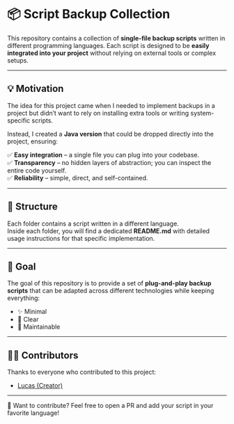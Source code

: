 # 📦 Script Backup Collection  

This repository contains a collection of **single-file backup scripts** written in different programming languages.  Each script is designed to be **easily integrated into your project** without relying on external tools or complex setups.  

---

## 💡 Motivation  

The idea for this project came when I needed to implement backups in a project but didn’t want to rely on installing extra tools or writing system-specific scripts.  

Instead, I created a **Java version** that could be dropped directly into the project, ensuring:  

✅ **Easy integration** – a single file you can plug into your codebase.  
✅ **Transparency** – no hidden layers of abstraction; you can inspect the entire code yourself.  
✅ **Reliability** – simple, direct, and self-contained.  

---

## 📂 Structure  

Each folder contains a script written in a different language.  
Inside each folder, you will find a dedicated **README.md** with detailed usage instructions for that specific implementation.  

---

## 🎯 Goal  

The goal of this repository is to provide a set of **plug-and-play backup scripts** that can be adapted across different technologies while keeping everything:  

- ✨ Minimal  
- 📖 Clear  
- 🔧 Maintainable  

---

## 👨‍💻 Contributors  

Thanks to everyone who contributed to this project:  

- [Lucas (Creator)](https://github.com/) 

---

💬 Want to contribute? Feel free to open a PR and add your script in your favorite language!  
